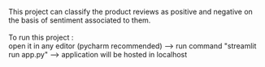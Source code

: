This project can classify the product reviews as positive and negative on the basis of sentiment associated to them. <br><br>
To run this project :<br>
open it in any editor (pycharm recommended) --> run command "streamlit run app.py" --> application will be hosted in localhost
